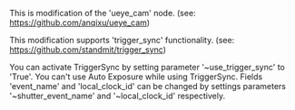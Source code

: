 This is modification of the 'ueye_cam' node.
(see: https://github.com/anqixu/ueye_cam)

This modification supports 'trigger_sync' functionality.
(see: https://github.com/standmit/trigger_sync)

You can activate TriggerSync by setting parameter '~use_trigger_sync'
to 'True'. You can't use Auto Exposure while using TriggerSync.
Fields 'event_name' and 'local_clock_id' can be changed by settings
parameters '~shutter_event_name' and '~local_clock_id' respectively.
